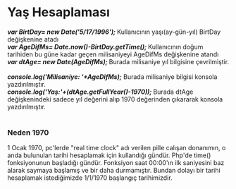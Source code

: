 <h1>Yaş Hesaplaması</h1>
   
<b><i>var BirtDay= new Date('5/17/1996'); </i></b> Kullanıcının yaşı(ay-gün-yıl) BirtDay değişkenine atadı <br>
<b><i>var AgeDifMs= Date.now()-BirtDay.getTime(); </i></b>  Kullanıcının doğum tarihiden bu güne kadar geçen milisaniyeyi AgeDifMs değişkenine atandı<br>
<b><i>var dtAge= new Date(AgeDifMs); </i></b> Burada milisaniye yıl bilgisine çevrilmiştir.<br><br>
<b><i>console.log('Milisaniye: '+AgeDifMs);</i></b> Burada milisaniye bilgisi konsola yazdırılmıştır.<br>
<b><i>console.log('Yaş:'+(dtAge.getFullYear()-1970)); </i></b>Burada dtAge değişkenindeki sadece yıl değerini alıp 1970 değerinden çıkararak konsola yazdırılmıştır.<br><br>
<h3> Neden 1970 </h3>
1 Ocak 1970, pc'lerde "real time clock" adı verilen pille calışan donanımın, o anda bulunulan tarihi hesaplamak için kullandığı gündür. Php'de time() fonksiyonunun başladığı gündür. Fonksiyon saat 00:00'ın ilk saniyesini baz alarak saymaya başlamış ve bir daha durmamıştır. Bundan dolayı bir tarihi hesaplamak istediğimizde 1/1/1970 başlangıç tarihimizdir. 
